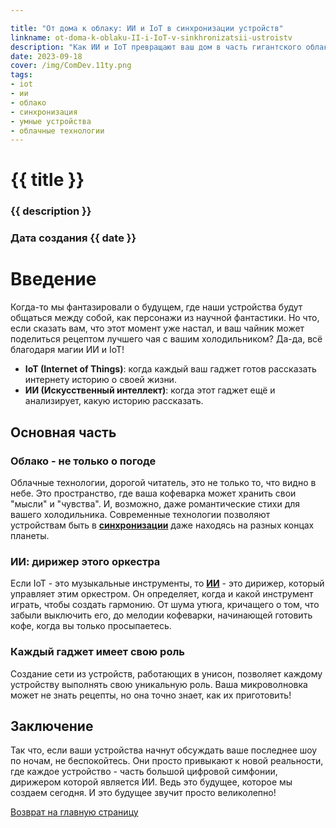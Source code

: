 ```yaml
---

title: "От дома к облаку: ИИ и IoT в синхронизации устройств"
linkname: ot-doma-k-oblaku-II-i-IoT-v-sinkhronizatsii-ustroistv
description: "Как ИИ и IoT превращают ваш дом в часть гигантского облака информации и помогают устройствам работать в унисон?"
date: 2023-09-18
cover: /img/ComDev.11ty.png
tags:
- iot
- ии
- облако
- синхронизация
- умные устройства
- облачные технологии
---
```


# {{ title }}
### {{ description }}
### Дата создания {{ date }}

# Введение

Когда-то мы фантазировали о будущем, где наши устройства будут общаться между собой, как персонажи из научной фантастики. Но что, если сказать вам, что этот момент уже настал, и ваш чайник может поделиться рецептом лучшего чая с вашим холодильником? Да-да, всё благодаря магии ИИ и IoT!

- **IoT (Internet of Things)**: когда каждый ваш гаджет готов рассказать интернету историю о своей жизни.
- **ИИ (Искусственный интеллект)**: когда этот гаджет ещё и анализирует, какую историю рассказать.

## Основная часть

### Облако - не только о погоде

Облачные технологии, дорогой читатель, это не только то, что видно в небе. Это пространство, где ваша кофеварка может хранить свои "мысли" и "чувства". И, возможно, даже романтические стихи для вашего холодильника. Современные технологии позволяют устройствам быть в **[синхронизации](/)** даже находясь на разных концах планеты.

### ИИ: дирижер этого оркестра

Если IoT - это музыкальные инструменты, то **[ИИ](/)** - это дирижер, который управляет этим оркестром. Он определяет, когда и какой инструмент играть, чтобы создать гармонию. От шума утюга, кричащего о том, что забыли выключить его, до мелодии кофеварки, начинающей готовить кофе, когда вы только просыпаетесь.

### Каждый гаджет имеет свою роль

Создание сети из устройств, работающих в унисон, позволяет каждому устройству выполнять свою уникальную роль. Ваша микроволновка может не знать рецепты, но она точно знает, как их приготовить!

## Заключение

Так что, если ваши устройства начнут обсуждать ваше последнее шоу по ночам, не беспокойтесь. Они просто привыкают к новой реальности, где каждое устройство - часть большой цифровой симфонии, дирижером которой является ИИ. Ведь это будущее, которое мы создаем сегодня. И это будущее звучит просто великолепно!

[Возврат на главную страницу](/)
